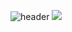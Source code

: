 ![header](https://capsule-render.vercel.app/api?type=waving&color=33FFFF&height=200&section=header&text=SmartHome%20InternShip&fontSize=50&fontColor=F0F8FF&fontAlignY=40)
<img src="https://img.shields.io/badge/3DDC84-33FFFF?style=flat&logo=3DDC84&logoColor=white"/>
